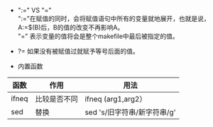 * ":=" VS "="  
":="在赋值的同时，会将赋值语句中所有的变量就地展开，也就是说，A:=$(B)后，B的值的改变不再影响A。  
"=" 表示变量的值将会是整个makefile中最后被指定的值。

* ?=
如果没有被赋值过就赋予等号后面的值。

* 内置函数

| 函数 | 作用 | 用法 |
| ------ | ------ | ------ |
| ifneq | 比较是否不同 | ifneq (arg1,arg2） |
| sed | 替换 | sed 's/旧字符串/新字符串/g'  |


